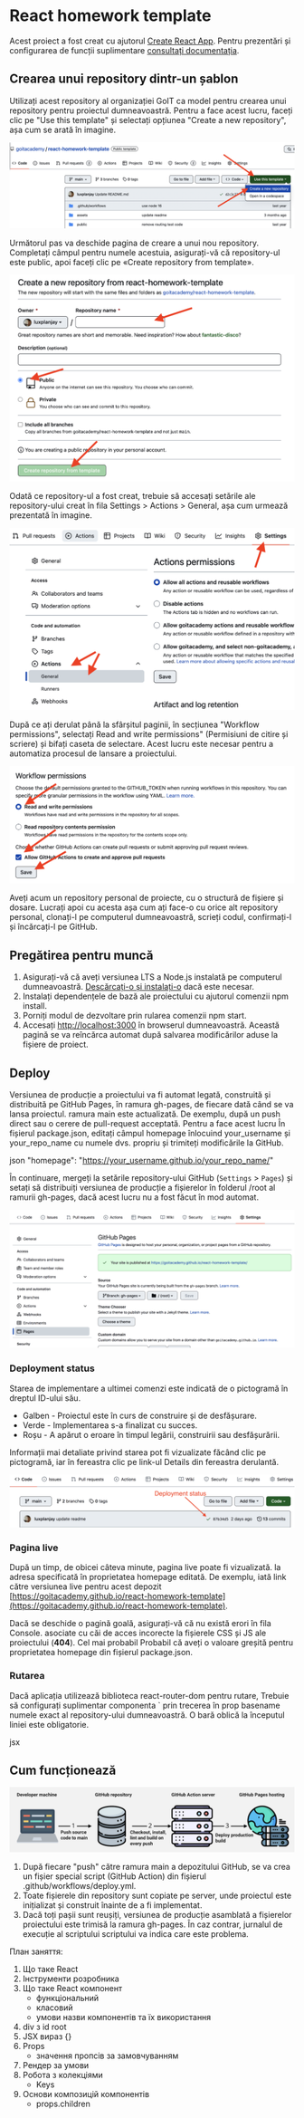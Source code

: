# React homework template

Acest proiect a fost creat cu ajutorul
[Create React App](https://github.com/facebook/create-react-app). Pentru
prezentări și configurarea de funcții suplimentare
[consultați documentația](https://facebook.github.io/create-react-app/docs/getting-started).

## Crearea unui repository dintr-un șablon

Utilizați acest repository al organizației GoIT ca model pentru crearea unui
repository pentru proiectul dumneavoastră. Pentru a face acest lucru, faceți
clic pe "Use this template" și selectați opțiunea "Create a new repository", așa
cum se arată în imagine.

![Creating repo from a template step 1](./assets/template-step-1.png)

Următorul pas va deschide pagina de creare a unui nou repository. Completați
câmpul pentru numele acestuia, asigurați-vă că repository-ul este public, apoi
faceți clic pe «Create repository from template».

![Creating repo from a template step 2](./assets/template-step-2.png)

Odată ce repository-ul a fost creat, trebuie să accesați setările ale
repository-ului creat în fila Settings > Actions > General, așa cum urmează
prezentată în imagine.

![Settings GitHub Actions permissions step 1](./assets/gh-actions-perm-1.png)

După ce ați derulat până la sfârșitul paginii, în secțiunea "Workflow
permissions", selectați Read and write permissions" (Permisiuni de citire și
scriere) și bifați caseta de selectare. Acest lucru este necesar pentru a
automatiza procesul de lansare a proiectului.

![Settings GitHub Actions permissions step 2](./assets/gh-actions-perm-2.png)

Aveți acum un repository personal de proiecte, cu o structură de fișiere și
dosare. Lucrați apoi cu acesta așa cum ați face-o cu orice alt repository
personal, clonați-l pe computerul dumneavoastră, scrieți codul, confirmați-l și
încărcați-l pe GitHub.

## Pregătirea pentru muncă

1. Asigurați-vă că aveți versiunea LTS a Node.js instalată pe computerul
   dumneavoastră. [Descărcați-o și instalați-o](https://nodejs.org/en/) dacă
   este necesar.
2. Instalați dependențele de bază ale proiectului cu ajutorul comenzii npm
   install.
3. Porniți modul de dezvoltare prin rularea comenzii npm start.
4. Accesați [http://localhost:3000](http://localhost:3000) în browserul
   dumneavoastră. Această pagină se va reîncărca automat după salvarea
   modificărilor aduse la fișiere de proiect.

## Deploy

Versiunea de producție a proiectului va fi automat legată, construită și
distribuită pe GitHub Pages, în ramura gh-pages, de fiecare dată când se va
lansa proiectul. ramura main este actualizată. De exemplu, după un push direct
sau o cerere de pull-request acceptată. Pentru a face acest lucru În fișierul
package.json, editați câmpul homepage înlocuind your_username și your_repo_name
cu numele dvs. propriu și trimiteți modificările la GitHub.

json "homepage": "https://your_username.github.io/your_repo_name/"

În continuare, mergeți la setările repository-ului GitHub (`Settings` > `Pages`)
și setați să distribuiți versiunea de producție a fișierelor în folderul /root
al ramurii gh-pages, dacă acest lucru nu a fost făcut în mod automat.

![GitHub Pages settings](./assets/repo-settings.png)

### Deployment status

Starea de implementare a ultimei comenzi este indicată de o pictogramă în
dreptul ID-ului său.

- Galben - Proiectul este în curs de construire și de desfășurare.
- Verde - Implementarea s-a finalizat cu succes.
- Roșu - A apărut o eroare în timpul legării, construirii sau desfășurării.

Informații mai detaliate privind starea pot fi vizualizate făcând clic pe
pictogramă, iar în fereastra clic pe link-ul Details din fereastra derulantă.

![Deployment status](./assets/deploy-status.png)

### Pagina live

După un timp, de obicei câteva minute, pagina live poate fi vizualizată. la
adresa specificată în proprietatea homepage editată. De exemplu, iată link către
versiunea live pentru acest depozit
[https://goitacademy.github.io/react-homework-template](https://goitacademy.github.io/react-homework-template).

Dacă se deschide o pagină goală, asigurați-vă că nu există erori în fila
Console. asociate cu căi de acces incorecte la fișierele CSS și JS ale
proiectului (**404**). Cel mai probabil Probabil că aveți o valoare greșită
pentru proprietatea homepage din fișierul package.json.

### Rutarea

Dacă aplicația utilizează biblioteca react-router-dom pentru rutare, Trebuie să
configurați suplimentar componenta <BrowserRouter>` prin trecerea în prop
basename numele exact al repository-ului dumneavoastră. O bară oblică la
începutul liniei este obligatorie.

jsx <BrowserRouter basename="/your_repo_name"> <App /> </BrowserRouter>

## Cum funcționează

![How it works](./assets/how-it-works.png)

1. După fiecare "push" către ramura main a depozitului GitHub, se va crea un
   fișier special script (GitHub Action) din fișierul
   .github/workflows/deploy.yml.
2. Toate fișierele din repository sunt copiate pe server, unde proiectul este
   inițializat și construit înainte de a fi implementat.
3. Dacă toți pașii sunt reușiți, versiunea de producție asamblată a fișierelor
   proiectului este trimisă la ramura gh-pages. În caz contrar, jurnalul de
   execuție al scriptului scriptului va indica care este problema.

План заняття:

1. Що таке React
2. Інструменти розробника
3. Що таке React компонент
   - функціональний
   - класовий
   - умови назви компонентів та їх використання
4. div з id root
5. JSX вираз {}
6. Props
   - значення пропсів за замовчуванням
7. Рендер за умови
8. Робота з колекціями
   - Keys
9. Основи композицій компонентів
   - props.children
